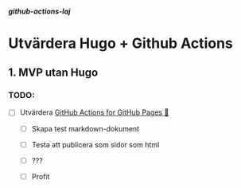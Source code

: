 ##### github-actions-laj
# Utvärdera Hugo + Github Actions


## 1. MVP utan Hugo

### TODO: 
- [ ] Utvärdera [GitHub Actions for GitHub Pages 🚀](https://github.com/peaceiris/actions-gh-pages)
  - [ ] Skapa test markdown-dokument
  - [ ] Testa att publicera som sidor som html
  - [ ] ???
  - [ ] Profit


